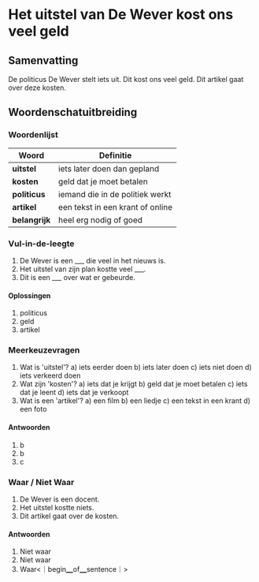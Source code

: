 # Het uitstel van De Wever kost ons veel geld

## Samenvatting
De politicus De Wever stelt iets uit. Dit kost ons veel geld. Dit artikel gaat over deze kosten.

## Woordenschatuitbreiding

### Woordenlijst

| Woord | Definitie |
|-------|-----------|
| **uitstel** | iets later doen dan gepland |
| **kosten** | geld dat je moet betalen |
| **politicus** | iemand die in de politiek werkt |
| **artikel** | een tekst in een krant of online |
| **belangrijk** | heel erg nodig of goed |

### Vul-in-de-leegte
1. De Wever is een ___ die veel in het nieuws is.
2. Het uitstel van zijn plan kostte veel ___.
3. Dit is een ___ over wat er gebeurde.

#### Oplossingen
1. politicus
2. geld
3. artikel

### Meerkeuzevragen
1. Wat is 'uitstel'?
   a) iets eerder doen
   b) iets later doen
   c) iets niet doen
   d) iets verkeerd doen
2. Wat zijn 'kosten'?
   a) iets dat je krijgt
   b) geld dat je moet betalen
   c) iets dat je leent
   d) iets dat je verkoopt
3. Wat is een 'artikel'?
   a) een film
   b) een liedje
   c) een tekst in een krant
   d) een foto

#### Antwoorden
1. b
2. b
3. c

### Waar / Niet Waar
1. De Wever is een docent.
2. Het uitstel kostte niets.
3. Dit artikel gaat over de kosten.

#### Antwoorden
1. Niet waar
2. Niet waar
3. Waar<｜begin▁of▁sentence｜>